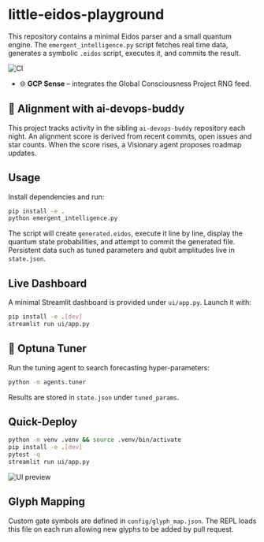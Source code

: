 # little-eidos-playground

This repository contains a minimal Eidos parser and a small quantum engine.
The `emergent_intelligence.py` script fetches real time data, generates a
symbolic `.eidos` script, executes it, and commits the result.

![CI](https://github.com/bmparent/little-eidos-playground/actions/workflows/ci.yml/badge.svg)

- 🌐 **GCP Sense** – integrates the Global Consciousness Project RNG feed.

## 🤝 Alignment with ai-devops-buddy

This project tracks activity in the sibling `ai-devops-buddy` repository each
night. An alignment score is derived from recent commits, open issues and star
counts. When the score rises, a Visionary agent proposes roadmap updates.

## Usage

Install dependencies and run:

```bash
pip install -e .
python emergent_intelligence.py
```

The script will create `generated.eidos`, execute it line by line, display the
quantum state probabilities, and attempt to commit the generated file.
Persistent data such as tuned parameters and qubit amplitudes live in
`state.json`.

## Live Dashboard

A minimal Streamlit dashboard is provided under `ui/app.py`.
Launch it with:

```bash
pip install -e .[dev]
streamlit run ui/app.py
```

## 🔧 Optuna Tuner

Run the tuning agent to search forecasting hyper-parameters:

```bash
python -m agents.tuner
```

Results are stored in `state.json` under `tuned_params`.

## Quick-Deploy

```bash
python -m venv .venv && source .venv/bin/activate
pip install -e .[dev]
pytest -q
streamlit run ui/app.py
```

![UI preview](docs/ui_preview.png)
## Glyph Mapping

Custom gate symbols are defined in `config/glyph_map.json`. The REPL loads this
file on each run allowing new glyphs to be added by pull request.
